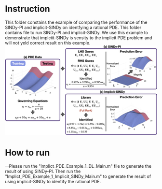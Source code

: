 ﻿# Instruction

This folder constains the example of comparing the performance of the SINDy-PI and implicit-SINDy on identfying a rational PDE. This folder contains file to run SINDy-PI and implicit-SINDy. We use this example to demenstrate that implciit-SINDy is sensity to the implicit PDE problem and will not yeld correct result on this example. 
![](Images/Comparison_PDE.jpg)
# How to run

--Please run the "Implict_PDE_Example_1_DL_Main.m" file to generate the result of using SINDy-PI. Then run the "Implict_PDE_Example_1_Implicit_SINDy_Main.m" to generate the result of using implicit-SINDy to identify the rational PDE.
